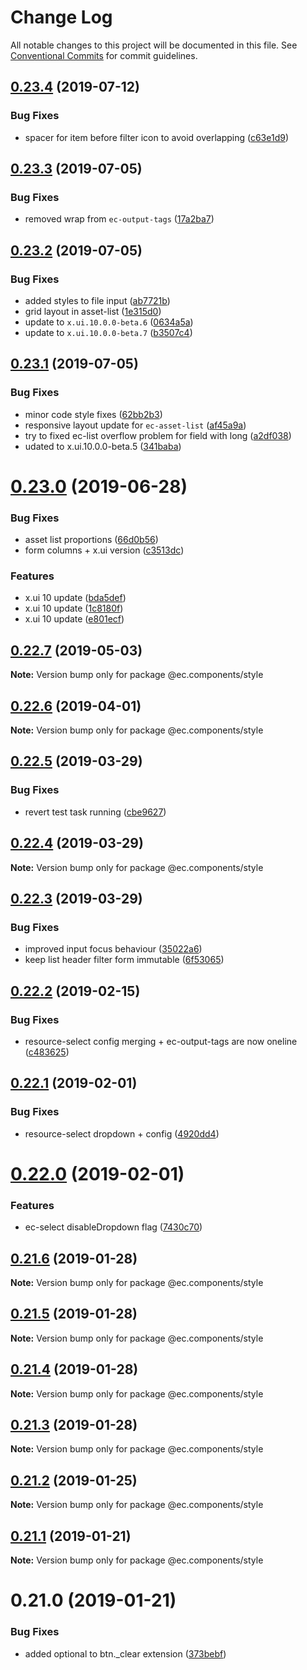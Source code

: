# Change Log

All notable changes to this project will be documented in this file.
See [Conventional Commits](https://conventionalcommits.org) for commit guidelines.

## [0.23.4](https://github.com/entrecode/ec.components/compare/@ec.components/style@0.23.3...@ec.components/style@0.23.4) (2019-07-12)


### Bug Fixes

* spacer for item before filter icon to avoid overlapping ([c63e1d9](https://github.com/entrecode/ec.components/commit/c63e1d9))





## [0.23.3](https://github.com/entrecode/ec.components/compare/@ec.components/style@0.23.2...@ec.components/style@0.23.3) (2019-07-05)


### Bug Fixes

* removed wrap from `ec-output-tags` ([17a2ba7](https://github.com/entrecode/ec.components/commit/17a2ba7))





## [0.23.2](https://github.com/entrecode/ec.components/compare/@ec.components/style@0.23.1...@ec.components/style@0.23.2) (2019-07-05)


### Bug Fixes

* added styles to file input ([ab7721b](https://github.com/entrecode/ec.components/commit/ab7721b))
* grid layout in asset-list ([1e315d0](https://github.com/entrecode/ec.components/commit/1e315d0))
* update to `x.ui.10.0.0-beta.6` ([0634a5a](https://github.com/entrecode/ec.components/commit/0634a5a))
* update to `x.ui.10.0.0-beta.7` ([b3507c4](https://github.com/entrecode/ec.components/commit/b3507c4))





## [0.23.1](https://github.com/entrecode/ec.components/compare/@ec.components/style@0.23.0...@ec.components/style@0.23.1) (2019-07-05)


### Bug Fixes

* minor code style fixes ([62bb2b3](https://github.com/entrecode/ec.components/commit/62bb2b3))
* responsive layout update for `ec-asset-list` ([af45a9a](https://github.com/entrecode/ec.components/commit/af45a9a))
* try to fixed ec-list overflow problem for field with long ([a2df038](https://github.com/entrecode/ec.components/commit/a2df038))
* udated to x.ui.10.0.0-beta.5 ([341baba](https://github.com/entrecode/ec.components/commit/341baba))





# [0.23.0](https://github.com/entrecode/ec.components/compare/@ec.components/style@0.22.7...@ec.components/style@0.23.0) (2019-06-28)


### Bug Fixes

* asset list proportions ([66d0b56](https://github.com/entrecode/ec.components/commit/66d0b56))
* form columns + x.ui version ([c3513dc](https://github.com/entrecode/ec.components/commit/c3513dc))


### Features

* x.ui 10 update ([bda5def](https://github.com/entrecode/ec.components/commit/bda5def))
* x.ui 10 update ([1c8180f](https://github.com/entrecode/ec.components/commit/1c8180f))
* x.ui 10 update ([e801ecf](https://github.com/entrecode/ec.components/commit/e801ecf))





## [0.22.7](https://github.com/entrecode/ec.components/compare/@ec.components/style@0.22.6...@ec.components/style@0.22.7) (2019-05-03)

**Note:** Version bump only for package @ec.components/style





## [0.22.6](https://github.com/entrecode/ec.components/compare/@ec.components/style@0.22.5...@ec.components/style@0.22.6) (2019-04-01)

**Note:** Version bump only for package @ec.components/style





## [0.22.5](https://github.com/entrecode/ec.components/compare/@ec.components/style@0.22.4...@ec.components/style@0.22.5) (2019-03-29)


### Bug Fixes

* revert test task running ([cbe9627](https://github.com/entrecode/ec.components/commit/cbe9627))





## [0.22.4](https://github.com/entrecode/ec.components/compare/@ec.components/style@0.22.3...@ec.components/style@0.22.4) (2019-03-29)

**Note:** Version bump only for package @ec.components/style





## [0.22.3](https://github.com/entrecode/ec.components/compare/@ec.components/style@0.22.2...@ec.components/style@0.22.3) (2019-03-29)


### Bug Fixes

* improved input focus behaviour ([35022a6](https://github.com/entrecode/ec.components/commit/35022a6))
* keep list header filter form immutable ([6f53065](https://github.com/entrecode/ec.components/commit/6f53065))





## [0.22.2](https://github.com/entrecode/ec.components/compare/@ec.components/style@0.22.1...@ec.components/style@0.22.2) (2019-02-15)


### Bug Fixes

* resource-select config merging + ec-output-tags are now oneline ([c483625](https://github.com/entrecode/ec.components/commit/c483625))





## [0.22.1](https://github.com/entrecode/ec.components/compare/@ec.components/style@0.22.0...@ec.components/style@0.22.1) (2019-02-01)


### Bug Fixes

* resource-select dropdown + config ([4920dd4](https://github.com/entrecode/ec.components/commit/4920dd4))





# [0.22.0](https://github.com/entrecode/ec.components/compare/@ec.components/style@0.21.6...@ec.components/style@0.22.0) (2019-02-01)


### Features

* ec-select disableDropdown flag ([7430c70](https://github.com/entrecode/ec.components/commit/7430c70))





## [0.21.6](https://github.com/entrecode/ec.components/compare/@ec.components/style@0.21.5...@ec.components/style@0.21.6) (2019-01-28)

**Note:** Version bump only for package @ec.components/style





## [0.21.5](https://github.com/entrecode/ec.components/compare/@ec.components/style@0.21.4...@ec.components/style@0.21.5) (2019-01-28)

**Note:** Version bump only for package @ec.components/style





## [0.21.4](https://github.com/entrecode/ec.components/compare/@ec.components/style@0.21.3...@ec.components/style@0.21.4) (2019-01-28)

**Note:** Version bump only for package @ec.components/style





## [0.21.3](https://github.com/entrecode/ec.components/compare/@ec.components/style@0.21.2...@ec.components/style@0.21.3) (2019-01-28)

**Note:** Version bump only for package @ec.components/style





## [0.21.2](https://github.com/entrecode/ec.components/compare/@ec.components/style@0.21.1...@ec.components/style@0.21.2) (2019-01-25)

**Note:** Version bump only for package @ec.components/style





## [0.21.1](https://github.com/entrecode/ec.components/compare/@ec.components/style@0.21.1...@ec.components/style@0.21.1) (2019-01-21)

**Note:** Version bump only for package @ec.components/style





# 0.21.0 (2019-01-21)


### Bug Fixes

* added optional to btn._clear extension ([373bebf](https://github.com/entrecode/ec.components/commit/373bebf))
